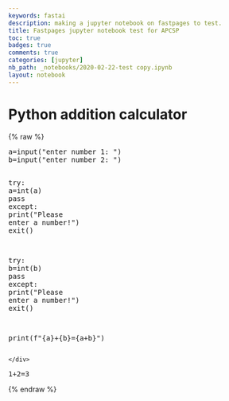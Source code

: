 ```yaml
---
keywords: fastai
description: making a jupyter notebook on fastpages to test.
title: Fastpages jupyter notebook test for APCSP
toc: true 
badges: true
comments: true
categories: [jupyter]
nb_path: _notebooks/2020-02-22-test copy.ipynb
layout: notebook
---
```


<!--
#################################################
### THIS FILE WAS AUTOGENERATED! DO NOT EDIT! ###
#################################################
# file to edit: _notebooks/2020-02-22-test copy.ipynb
-->

<div class="container" id="notebook-container">
        
<div class="cell border-box-sizing text_cell rendered"><div class="inner_cell">
<div class="text_cell_render border-box-sizing rendered_html">
<h1 id="Python-addition-calculator">Python addition calculator<a class="anchor-link" href="#Python-addition-calculator"> </a></h1>
</div>
</div>
</div>
    {% raw %}
    
<div class="cell border-box-sizing code_cell rendered">
<div class="input">

<div class="inner_cell">
    <div class="input_area">
<div class=" highlight hl-ipython3"><pre><span></span><span class="n">a</span><span class="o">=</span><span class="nb">input</span><span class="p">(</span><span class="s2">&quot;enter number 1: &quot;</span><span class="p">)</span>
<span class="n">b</span><span class="o">=</span><span class="nb">input</span><span class="p">(</span><span class="s2">&quot;enter number 2: &quot;</span><span class="p">)</span>

<span class="k">try</span><span class="p">:</span>
    <span class="n">a</span><span class="o">=</span><span class="nb">int</span><span class="p">(</span><span class="n">a</span><span class="p">)</span>
    <span class="k">pass</span>
<span class="k">except</span><span class="p">:</span>
    <span class="nb">print</span><span class="p">(</span><span class="s2">&quot;Please enter a number!&quot;</span><span class="p">)</span>
    <span class="n">exit</span><span class="p">()</span>

<span class="k">try</span><span class="p">:</span>
    <span class="n">b</span><span class="o">=</span><span class="nb">int</span><span class="p">(</span><span class="n">b</span><span class="p">)</span>
    <span class="k">pass</span>
<span class="k">except</span><span class="p">:</span>
    <span class="nb">print</span><span class="p">(</span><span class="s2">&quot;Please enter a number!&quot;</span><span class="p">)</span>
    <span class="n">exit</span><span class="p">()</span>

<span class="nb">print</span><span class="p">(</span><span class="sa">f</span><span class="s2">&quot;</span><span class="si">{</span><span class="n">a</span><span class="si">}</span><span class="s2">+</span><span class="si">{</span><span class="n">b</span><span class="si">}</span><span class="s2">=</span><span class="si">{</span><span class="n">a</span><span class="o">+</span><span class="n">b</span><span class="si">}</span><span class="s2">&quot;</span><span class="p">)</span>
</pre></div>

    </div>
</div>
</div>

<div class="output_wrapper">
<div class="output">

<div class="output_area">

<div class="output_subarea output_stream output_stdout output_text">
<pre>1+2=3
</pre>
</div>
</div>

</div>
</div>

</div>
    {% endraw %}

</div>
 

